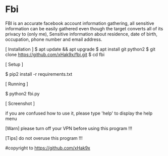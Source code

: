 # Fbi
FBI is an accurate facebook account information gathering, all sensitive information can be easily gathered even though the target converts all of its privacy to (only me), Sensitive information about residence, date of birth, occupation, phone number and email address.

[ Installation ]
$ apt update && apt upgrade
$ apt install git python2
$ git clone https://github.com/xHak9x/fbi.git
$ cd fbi

[ Setup ]

$ pip2 install -r requirements.txt

[ Running ]

$ python2 fbi.py

[ Screenshot ]


if you are confused how to use it, please type 'help' to display the help menu

[Warn] please turn off your VPN before using this program !!!

[Tips] do not overuse this program !!!

#copyright to https://github.com/xHak9x
